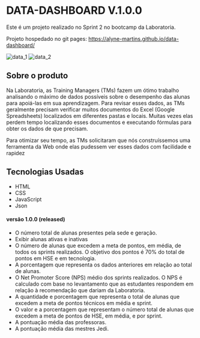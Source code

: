 # DATA-DASHBOARD V.1.0.0

Este é um projeto realizado no Sprint 2 no bootcamp da Laboratoria.

Projeto hospedado no git pages: https://alyne-martins.github.io/data-dashboard/

![data_1](https://user-images.githubusercontent.com/39528553/48039898-f72e1280-e15d-11e8-9dae-176e87123c0b.PNG)
![data_2](https://user-images.githubusercontent.com/39528553/48039965-3e1c0800-e15e-11e8-952a-a2c1a5782f80.PNG)

## Sobre o produto

Na Laboratoria, as Training Managers (TMs) fazem um ótimo trabalho analisando o máximo de dados possíveis sobre o desempenho das alunas para apoiá-las em sua aprendizagem. Para revisar esses dados, as TMs geralmente precisam verificar muitos documentos do Excel (Google Spreadsheets) localizados em diferentes pastas e locais. Muitas vezes elas perdem tempo localizando esses documentos e executando fórmulas para obter os dados de que precisam.

Para otimizar seu tempo, as TMs solicitaram que nós construíssemos uma ferramenta da Web onde elas pudessem ver esses dados com facilidade e rapidez


## Tecnologias Usadas

- HTML
- CSS
- JavaScript
- Json


#### versão 1.0.0 (released)

- O número total de alunas presentes pela sede e geração.
- Exibir alunas ativas e inativas
- O número de alunas que excedem a meta de pontos, em média, de todos os sprints realizados. O objetivo dos pontos é 70% do total de pontos em HSE e em tecnologia.
- A porcentagem que representa os dados anteriores em relação ao total de alunas.
- O Net Promoter Score (NPS) médio dos sprints realizados. O NPS é calculado com base no levantamento que as estudantes respondem em relação à recomendação que dariam da Laboratoria.
- A quantidade e porcentagem que representa o total de alunas que excedem a meta de pontos técnicos em média e sprint.
- O valor e a porcentagem que representam o número total de alunas que excedem a meta de pontos de HSE, em média, e por sprint.
- A pontuação média das professoras.
- A pontuação média das mestres Jedi.





